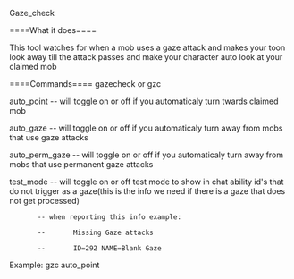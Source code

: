 Gaze_check

====What it does====

This tool watches for when a mob uses a gaze attack and makes your toon look away till the attack passes and make your character auto look at your claimed mob

====Commands====
gazecheck or gzc

auto_point -- will toggle on or off if you automaticaly turn twards claimed mob

auto_gaze  -- will toggle on or off if you automaticaly turn away from mobs that use gaze attacks

auto_perm_gaze  -- will toggle on or off if you automaticaly turn away from mobs that use permanent gaze attacks

test_mode  -- will toggle on or off test mode to show in chat ability id's that do not trigger as a gaze(this is the info we need if there is a gaze that does not get processed)

           -- when reporting this info example:

           --       Missing Gaze attacks

           --       ID=292 NAME=Blank Gaze

Example: gzc auto_point
